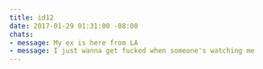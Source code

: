 ```yaml
---
title: id12
date: 2017-01-29 01:31:00 -08:00
chats:
- message: My ex is here from LA
- message: I just wanna get fucked when someone's watching me
---
```


